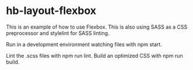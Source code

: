 # hb-layout-flexbox

This is an example of how to use Flexbox. This is also using SASS as a CSS preprocessor and stylelint for SASS linting.

Run in a development environment watching files with npm start.

Lint the .scss files with npm run lint.
Build an optimized CSS with npm run build.